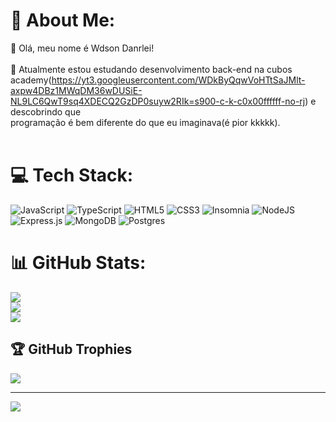 
# 💫 About Me:
💜 Olá, meu nome é Wdson Danrlei!<br><br>🌱 Atualmente estou estudando desenvolvimento back-end na cubos academy(https://yt3.googleusercontent.com/WDkByQqwVoHTtSaJMlt-axpw4DBz1MWqDM36wDUSiE-NL9LC6QwT9sq4XDECQ2GzDP0suyw2RIk=s900-c-k-c0x00ffffff-no-rj) e descobrindo que <br>      programação é bem diferente do que eu imaginava(é pior kkkkk).<br><br>


# 💻 Tech Stack:
![JavaScript](https://img.shields.io/badge/javascript-%23323330.svg?style=for-the-badge&logo=javascript&logoColor=%23F7DF1E) ![TypeScript](https://img.shields.io/badge/typescript-%23007ACC.svg?style=for-the-badge&logo=typescript&logoColor=white) ![HTML5](https://img.shields.io/badge/html5-%23E34F26.svg?style=for-the-badge&logo=html5&logoColor=white) ![CSS3](https://img.shields.io/badge/css3-%231572B6.svg?style=for-the-badge&logo=css3&logoColor=white) ![Insomnia](https://img.shields.io/badge/Insomnia-black?style=for-the-badge&logo=insomnia&logoColor=5849BE) ![NodeJS](https://img.shields.io/badge/node.js-6DA55F?style=for-the-badge&logo=node.js&logoColor=white) ![Express.js](https://img.shields.io/badge/express.js-%23404d59.svg?style=for-the-badge&logo=express&logoColor=%2361DAFB) ![MongoDB](https://img.shields.io/badge/MongoDB-%234ea94b.svg?style=for-the-badge&logo=mongodb&logoColor=white) ![Postgres](https://img.shields.io/badge/postgres-%23316192.svg?style=for-the-badge&logo=postgresql&logoColor=white)
# 📊 GitHub Stats:
![](https://github-readme-stats.vercel.app/api?username=wdson91&theme=blue-green&hide_border=false&include_all_commits=true&count_private=false)<br/>
![](https://github-readme-streak-stats.herokuapp.com/?user=wdson91&theme=blue-green&hide_border=false)<br/>
![](https://github-readme-stats.vercel.app/api/top-langs/?username=wdson91&theme=blue-green&hide_border=false&include_all_commits=true&count_private=false&layout=compact)

## 🏆 GitHub Trophies
![](https://github-profile-trophy.vercel.app/?username=wdson91&theme=radical&no-frame=false&no-bg=true&margin-w=4)

---
[![](https://visitcount.itsvg.in/api?id=wdson91&icon=0&color=0)](https://visitcount.itsvg.in)

<!-- Proudly created with GPRM ( https://gprm.itsvg.in ) -->
